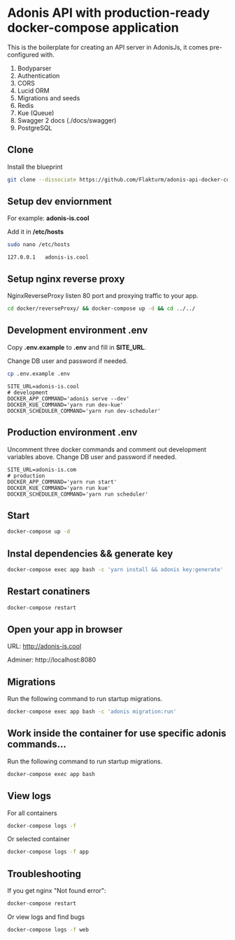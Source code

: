 
# Adonis API with production-ready docker-compose application

This is the boilerplate for creating an API server in AdonisJs, it comes pre-configured with.

1. Bodyparser
2. Authentication
3. CORS
4. Lucid ORM
5. Migrations and seeds
6. Redis
7. Kue (Queue)
8. Swagger 2 docs (./docs/swagger)
9. PostgreSQL

## Clone
Install the blueprint
```bash
git clone --dissociate https://github.com/Flakturm/adonis-api-docker-compose
```

## Setup dev enviornment
For example: **adonis-is.cool**

Add it in **/etc/hosts**
```bash
sudo nano /etc/hosts
```
```
127.0.0.1	adonis-is.cool
```

## Setup nginx reverse proxy
NginxReverseProxy listen 80 port and proxying traffic to your app.
```bash
cd docker/reverseProxy/ && docker-compose up -d && cd ../../
```

## Development environment .env
Copy **.env.example** to **.env** and fill in **SITE_URL**.

Change DB user and password if needed.
```bash
cp .env.example .env
```

```
SITE_URL=adonis-is.cool
# development
DOCKER_APP_COMMAND='adonis serve --dev'
DOCKER_KUE_COMMAND='yarn run dev-kue'
DOCKER_SCHEDULER_COMMAND='yarn run dev-scheduler'
```
## Production environment .env
Uncomment three docker commands and comment out development variables above.
Change DB user and password if needed.
```
SITE_URL=adonis-is.com
# production
DOCKER_APP_COMMAND='yarn run start'
DOCKER_KUE_COMMAND='yarn run kue'
DOCKER_SCHEDULER_COMMAND='yarn run scheduler'
```

## Start
```bash
docker-compose up -d
```

## Instal dependencies && generate key

```bash
docker-compose exec app bash -c 'yarn install && adonis key:generate'
```

## Restart conatiners

```bash
docker-compose restart
```

## Open your app in browser
URL:  http://adonis-is.cool

Adminer:  http://localhost:8080

## Migrations

Run the following command to run startup migrations.

```bash
docker-compose exec app bash -c 'adonis migration:run'
```

## Work inside the container for use specific adonis commands...

Run the following command to run startup migrations.

```bash
docker-compose exec app bash
```

## View logs

For all containers

```bash
docker-compose logs -f
```

Or selected container

```bash
docker-compose logs -f app
```

## Troubleshooting
If you get nginx "Not found error":
```bash
docker-compose restart
```

Or view logs and find bugs
```bash
docker-compose logs -f web
```
